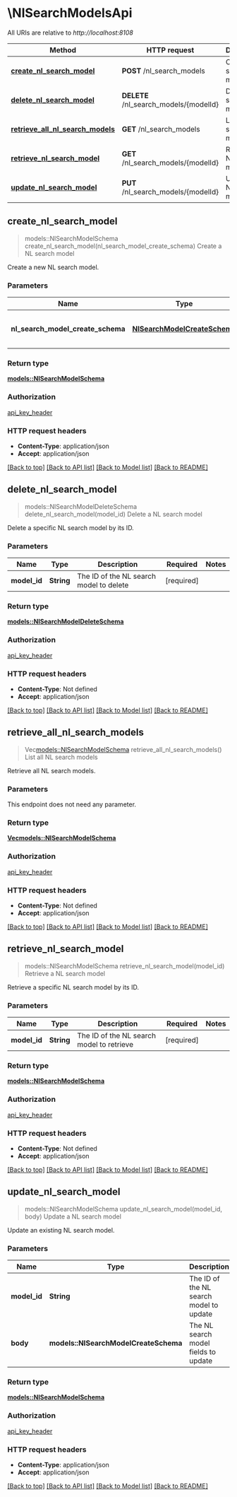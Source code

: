 # \NlSearchModelsApi

All URIs are relative to *http://localhost:8108*

Method | HTTP request | Description
------------- | ------------- | -------------
[**create_nl_search_model**](NlSearchModelsApi.md#create_nl_search_model) | **POST** /nl_search_models | Create a NL search model
[**delete_nl_search_model**](NlSearchModelsApi.md#delete_nl_search_model) | **DELETE** /nl_search_models/{modelId} | Delete a NL search model
[**retrieve_all_nl_search_models**](NlSearchModelsApi.md#retrieve_all_nl_search_models) | **GET** /nl_search_models | List all NL search models
[**retrieve_nl_search_model**](NlSearchModelsApi.md#retrieve_nl_search_model) | **GET** /nl_search_models/{modelId} | Retrieve a NL search model
[**update_nl_search_model**](NlSearchModelsApi.md#update_nl_search_model) | **PUT** /nl_search_models/{modelId} | Update a NL search model



## create_nl_search_model

> models::NlSearchModelSchema create_nl_search_model(nl_search_model_create_schema)
Create a NL search model

Create a new NL search model.

### Parameters


Name | Type | Description  | Required | Notes
------------- | ------------- | ------------- | ------------- | -------------
**nl_search_model_create_schema** | [**NlSearchModelCreateSchema**](NlSearchModelCreateSchema.md) | The NL search model to be created | [required] |

### Return type

[**models::NlSearchModelSchema**](NLSearchModelSchema.md)

### Authorization

[api_key_header](../README.md#api_key_header)

### HTTP request headers

- **Content-Type**: application/json
- **Accept**: application/json

[[Back to top]](#) [[Back to API list]](../README.md#documentation-for-api-endpoints) [[Back to Model list]](../README.md#documentation-for-models) [[Back to README]](../README.md)


## delete_nl_search_model

> models::NlSearchModelDeleteSchema delete_nl_search_model(model_id)
Delete a NL search model

Delete a specific NL search model by its ID.

### Parameters


Name | Type | Description  | Required | Notes
------------- | ------------- | ------------- | ------------- | -------------
**model_id** | **String** | The ID of the NL search model to delete | [required] |

### Return type

[**models::NlSearchModelDeleteSchema**](NLSearchModelDeleteSchema.md)

### Authorization

[api_key_header](../README.md#api_key_header)

### HTTP request headers

- **Content-Type**: Not defined
- **Accept**: application/json

[[Back to top]](#) [[Back to API list]](../README.md#documentation-for-api-endpoints) [[Back to Model list]](../README.md#documentation-for-models) [[Back to README]](../README.md)


## retrieve_all_nl_search_models

> Vec<models::NlSearchModelSchema> retrieve_all_nl_search_models()
List all NL search models

Retrieve all NL search models.

### Parameters

This endpoint does not need any parameter.

### Return type

[**Vec<models::NlSearchModelSchema>**](NLSearchModelSchema.md)

### Authorization

[api_key_header](../README.md#api_key_header)

### HTTP request headers

- **Content-Type**: Not defined
- **Accept**: application/json

[[Back to top]](#) [[Back to API list]](../README.md#documentation-for-api-endpoints) [[Back to Model list]](../README.md#documentation-for-models) [[Back to README]](../README.md)


## retrieve_nl_search_model

> models::NlSearchModelSchema retrieve_nl_search_model(model_id)
Retrieve a NL search model

Retrieve a specific NL search model by its ID.

### Parameters


Name | Type | Description  | Required | Notes
------------- | ------------- | ------------- | ------------- | -------------
**model_id** | **String** | The ID of the NL search model to retrieve | [required] |

### Return type

[**models::NlSearchModelSchema**](NLSearchModelSchema.md)

### Authorization

[api_key_header](../README.md#api_key_header)

### HTTP request headers

- **Content-Type**: Not defined
- **Accept**: application/json

[[Back to top]](#) [[Back to API list]](../README.md#documentation-for-api-endpoints) [[Back to Model list]](../README.md#documentation-for-models) [[Back to README]](../README.md)


## update_nl_search_model

> models::NlSearchModelSchema update_nl_search_model(model_id, body)
Update a NL search model

Update an existing NL search model.

### Parameters


Name | Type | Description  | Required | Notes
------------- | ------------- | ------------- | ------------- | -------------
**model_id** | **String** | The ID of the NL search model to update | [required] |
**body** | **models::NlSearchModelCreateSchema** | The NL search model fields to update | [required] |

### Return type

[**models::NlSearchModelSchema**](NLSearchModelSchema.md)

### Authorization

[api_key_header](../README.md#api_key_header)

### HTTP request headers

- **Content-Type**: application/json
- **Accept**: application/json

[[Back to top]](#) [[Back to API list]](../README.md#documentation-for-api-endpoints) [[Back to Model list]](../README.md#documentation-for-models) [[Back to README]](../README.md)

